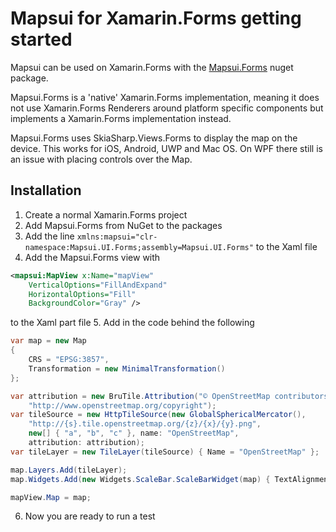 # Mapsui for Xamarin.Forms getting started

Mapsui can be used on Xamarin.Forms with the [Mapsui.Forms](https://www.nuget.org/packages/Mapsui.Forms/) nuget package.

Mapsui.Forms is a 'native' Xamarin.Forms implementation, meaning it does
not use Xamarin.Forms Renderers around platform specific components but implements 
a Xamarin.Forms implementation instead.

Mapsui.Forms uses SkiaSharp.Views.Forms to display the map on the
device. This works for iOS, Android, UWP and Mac OS. On WPF there still 
is an issue with placing controls over the Map.

## Installation

1. Create a normal Xamarin.Forms project
2. Add Mapsui.Forms from NuGet to the packages
3. Add the line `xmlns:mapsui="clr-namespace:Mapsui.UI.Forms;assembly=Mapsui.UI.Forms"`
to the Xaml file
4. Add the Mapsui.Forms view with
```xml
<mapsui:MapView x:Name="mapView"
    VerticalOptions="FillAndExpand"
    HorizontalOptions="Fill"
    BackgroundColor="Gray" />
```
to the Xaml <ContentPage> part file
5. Add in the code behind the following

```csharp
var map = new Map
{
    CRS = "EPSG:3857",
    Transformation = new MinimalTransformation()
};

var attribution = new BruTile.Attribution("© OpenStreetMap contributors",
    "http://www.openstreetmap.org/copyright");
var tileSource = new HttpTileSource(new GlobalSphericalMercator(),
    "http://{s}.tile.openstreetmap.org/{z}/{x}/{y}.png",
    new[] { "a", "b", "c" }, name: "OpenStreetMap",
    attribution: attribution);
var tileLayer = new TileLayer(tileSource) { Name = "OpenStreetMap" };

map.Layers.Add(tileLayer);
map.Widgets.Add(new Widgets.ScaleBar.ScaleBarWidget(map) { TextAlignment = Widgets.Alignment.Center, HorizontalAlignment = Widgets.HorizontalAlignment.Left, VerticalAlignment = Widgets.VerticalAlignment.Bottom });

mapView.Map = map;
```
6. Now you are ready to run a test
